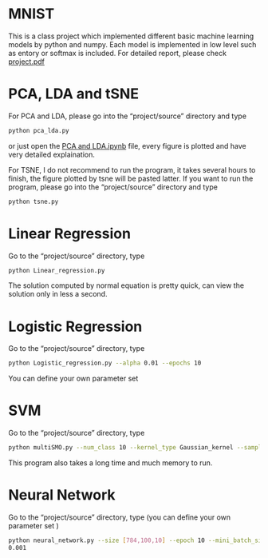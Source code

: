 # MNIST
This is a class project which implemented different basic machine learning models by python and numpy. Each model is implemented in low level such as entory or softmax is included. For detailed report, please check [project.pdf](https://github.com/Transcendency/Machine-Leaning-Projects/blob/master/Project.pdf)

# PCA, LDA and tSNE                                          
For PCA and LDA, please go into the “project/source” directory and type                     
```bash 
python pca_lda.py 
``` 
or just open the [PCA and LDA.ipynb](https://github.com/Transcendency/Machine-Leaning-Projects/blob/master/PCA%20and%20LDA.ipynb) file, every figure is plotted and have very detailed explaination.

For TSNE, I do not recommend to run the program, it takes several hours to finish, the figure plotted by tsne will be pasted latter. If you want to run the program, please go into the “project/source” directory and type
``` bash
python tsne.py
```

# Linear Regression                   
Go to the “project/source” directory, type
```bash
python Linear_regression.py                        
```
The solution computed by normal equation is pretty quick, can view the solution only in less a second.               

# Logistic Regression                   
Go to the “project/source” directory, type
```bash
python Logistic_regression.py --alpha 0.01 --epochs 10                         
```
You can define your own parameter set                        

# SVM                                  
Go to the “project/source” directory, type
```bash
python multiSMO.py --num_class 10 --kernel_type Gaussian_kernel --sample_data 1 
```
This program also takes a long time and much memory to run.          

# Neural Network                          
Go to the “project/source” directory, type (you can define your own parameter set )                      
```bash
python neural_network.py --size [784,100,10] --epoch 10 --mini_batch_size 10 --eta 0.01 --lmd                     
0.001 
```

